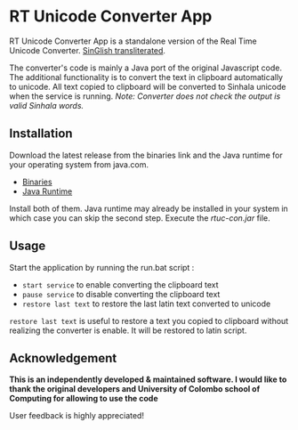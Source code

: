 # RT Unicode Converter App

RT Unicode Converter App is a standalone version of the Real Time Unicode Converter.
[SinGlish transliterated](https://ucsc.cmb.ac.lk/ltrl/services/feconverter/).

The converter's code is mainly a Java port of the original Javascript code. 
The additional functionality is to convert the text in clipboard automatically to unicode.
All text copied to clipboard will be converted to Sinhala unicode when the service is running.
*Note: Converter does not check the output is valid Sinhala words.*

## Installation

Download the latest release from the binaries link and the Java runtime for your operating system from java.com.
 - [Binaries](https://github.com/dastharak/rtuca/releases)
 - [Java Runtime](https://www.java.com/en/download/manual.jsp)

Install both of them. Java runtime may already be installed in your system in which case you can skip the second step.
Execute the *rtuc-con.jar* file.

## Usage

Start the application by running the run.bat script :
- `start service` to enable converting the clipboard text
- `pause service` to disable converting the clipboard text
- `restore last text` to restore the last latin text converted to unicode 

`restore last text` is useful to restore a text you copied to clipboard without realizing the converter is enable. 
It will be restored to latin script.

## Acknowledgement

**This is an independently developed & maintained software. I would like to thank the original 
developers and University of Colombo school of Computing for allowing to use the code**

User feedback is highly appreciated!
